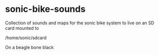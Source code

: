 # sonic-bike-sounds

Collection of sounds and maps for the sonic bike system to live on an SD card mounted to 
  
  /home/sonic/sdcard 
  
On a beagle bone black

